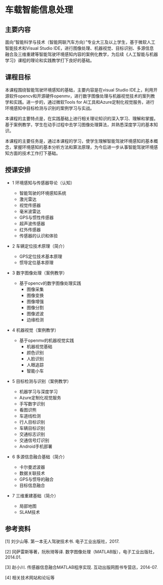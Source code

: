 # 车载智能信息处理


## 主要内容
面向“智能科学与技术（智能网联汽车方向）”专业大三及以上学生，基于微软人工智能技术和Visual Studio IDE，进行图像处理、机器视觉、目标识别、多源信息融合及三维重建等智能驾驶环境感知内容的案例化教学，为后续《人工智能与机器学习》课程的理论和实践教学打下良好的基础。


## 课程目标
本课程围绕智能驾驶环境感知的基础，主要内容是在visual Studio IDE上，利用开源软件opencv和开源硬件openmv，进行数字图像处理与机器视觉技术的案列教学和实践。进一步的，通过微软Tools for AI工具和Azure定制化视觉服务，进行环境感知中目标检测与识别的案例学习与实战。

本课程的主要特点是，在实践基础上进行相关理论知识的深入学习、理解和掌握。基于案例教学，学生在动手过程中去学习图像处理算法，并熟悉深度学习的基本知识。

本课程的主要任务是，通过本课程的学习，使学生理解智能驾驶环境感知的基本概念，掌握环境感知的基本分析方法和算法原理，为今后进一步从事智能驾驶环境感知方面的技术工作打下基础。


## 授课安排

- 1 环境感知与传感器导论（认知）
  - 智能驾驶的环境感知系统
  - 激光雷达
  - 视觉传感器
  - 毫米波雷达
  - GPS与惯性传感器
  - 超声波传感器
  - 红外传感器
  - 传感器的认识和体验

- 2 车辆定位技术原理（简介）
  - GPS定位技术基本原理
  - 惯导定位基本原理
  
- 3 数字图像处理（案例教学）
  - 基于opencv的数字图像处理实践
    - 图像采集
    - 图像变换
    - 图像增强
    - 图像分割
    - 图像滤波
    - 边缘检测
  
- 4 机器视觉（案例教学）
  - 基于openmv的机器视觉实践
    - 机器视觉基础
    - 颜色识别
    - 人脸识别
    - 人眼追踪
    - 智能小车
  
- 5 目标检测与识别（案例教学）
  - 机器学习与深度学习
  - Azure定制化视觉服务
  - 手写数字识别
  - 看图识熊
  - 车道线检测
  - 行人目标识别
  - 车辆目标识别
  - 交通标志识别
  - 交通信号灯识别
  - Android手机部署
  
- 6 多源信息融合基础（简介）
  - 卡尔曼滤波器
  - 数据关联技术
  - GPS与惯导的融合
  - 目标信息融合

- 7 三维重建基础（简介）
  - 局部地图
  - SLAM技术


## 参考资料
[1] 刘少山等. 第一本无人驾驶技术书. 电子工业出版社，2017.

[2] 冈萨雷斯等著，阮秋琦等译. 数字图像处理（MATLAB版），电子工业出版社，2014.01.

[3] 赵小川. 传感器信息融合MATLAB程序实现. 互动出版网图书专营店，2014-07.

[4] 相关技术网站和论坛等